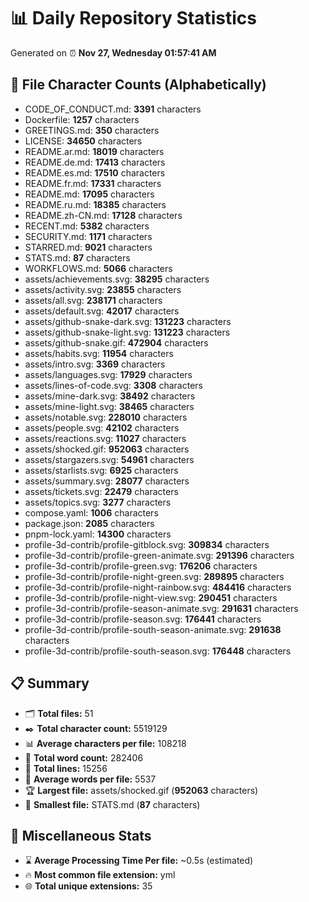 # 📊 Daily Repository Statistics
Generated on ⏰ **Nov 27, Wednesday 01:57:41 AM**

## 📂 File Character Counts (Alphabetically)
- CODE_OF_CONDUCT.md: **3391** characters
- Dockerfile: **1257** characters
- GREETINGS.md: **350** characters
- LICENSE: **34650** characters
- README.ar.md: **18019** characters
- README.de.md: **17413** characters
- README.es.md: **17510** characters
- README.fr.md: **17331** characters
- README.md: **17095** characters
- README.ru.md: **18385** characters
- README.zh-CN.md: **17128** characters
- RECENT.md: **5382** characters
- SECURITY.md: **1171** characters
- STARRED.md: **9021** characters
- STATS.md: **87** characters
- WORKFLOWS.md: **5066** characters
- assets/achievements.svg: **38295** characters
- assets/activity.svg: **23855** characters
- assets/all.svg: **238171** characters
- assets/default.svg: **42017** characters
- assets/github-snake-dark.svg: **131223** characters
- assets/github-snake-light.svg: **131223** characters
- assets/github-snake.gif: **472904** characters
- assets/habits.svg: **11954** characters
- assets/intro.svg: **3369** characters
- assets/languages.svg: **17929** characters
- assets/lines-of-code.svg: **3308** characters
- assets/mine-dark.svg: **38492** characters
- assets/mine-light.svg: **38465** characters
- assets/notable.svg: **228010** characters
- assets/people.svg: **42102** characters
- assets/reactions.svg: **11027** characters
- assets/shocked.gif: **952063** characters
- assets/stargazers.svg: **54961** characters
- assets/starlists.svg: **6925** characters
- assets/summary.svg: **28077** characters
- assets/tickets.svg: **22479** characters
- assets/topics.svg: **3277** characters
- compose.yaml: **1006** characters
- package.json: **2085** characters
- pnpm-lock.yaml: **14300** characters
- profile-3d-contrib/profile-gitblock.svg: **309834** characters
- profile-3d-contrib/profile-green-animate.svg: **291396** characters
- profile-3d-contrib/profile-green.svg: **176206** characters
- profile-3d-contrib/profile-night-green.svg: **289895** characters
- profile-3d-contrib/profile-night-rainbow.svg: **484416** characters
- profile-3d-contrib/profile-night-view.svg: **290451** characters
- profile-3d-contrib/profile-season-animate.svg: **291631** characters
- profile-3d-contrib/profile-season.svg: **176441** characters
- profile-3d-contrib/profile-south-season-animate.svg: **291638** characters
- profile-3d-contrib/profile-south-season.svg: **176448** characters

## 📋 Summary
- 🗂️ **Total files:** 51
- ✒️ **Total character count:** 5519129
- 📊 **Average characters per file:** 108218
- 📝 **Total word count:** 282406
- 🧾 **Total lines:** 15256
- 📐 **Average words per file:** 5537
- 🏆 **Largest file:** assets/shocked.gif (**952063** characters)
- 🥉 **Smallest file:** STATS.md (**87** characters)

## 🌟 Miscellaneous Stats
- ⌛ **Average Processing Time Per file:** ~0.5s (estimated)
- 🔥 **Most common file extension:** yml
- 🌐 **Total unique extensions:** 35
